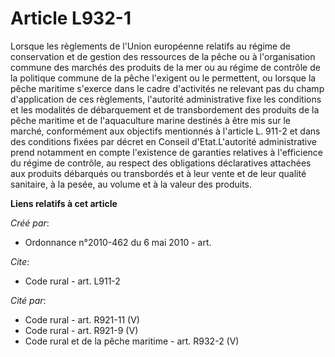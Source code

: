 # Article L932-1

Lorsque les règlements de l'Union européenne relatifs au régime de conservation et de gestion des ressources de la pêche ou à
l'organisation commune des marchés des produits de la mer ou au régime de contrôle de la politique commune de la pêche
l'exigent ou le permettent, ou lorsque la pêche maritime s'exerce dans le cadre d'activités ne relevant pas du champ
d'application de ces règlements, l'autorité administrative fixe les conditions et les modalités de débarquement et de
transbordement des produits de la pêche maritime et de l'aquaculture marine destinés à être mis sur le marché, conformément
aux objectifs mentionnés à l'article L. 911-2 et dans des conditions fixées par décret en Conseil d'Etat.L'autorité
administrative prend notamment en compte l'existence de garanties relatives à l'efficience du régime de contrôle, au respect
des obligations déclaratives attachées aux produits débarqués ou transbordés et à leur vente et de leur qualité sanitaire, à
la pesée, au volume et à la valeur des produits.

**Liens relatifs à cet article**

_Créé par_:

  - Ordonnance n°2010-462 du 6 mai 2010 - art.

_Cite_:

  - Code rural - art. L911-2

_Cité par_:

  - Code rural - art. R921-11 (V)
  - Code rural - art. R921-9 (V)
  - Code rural et de la pêche maritime - art. R932-2 (V)
